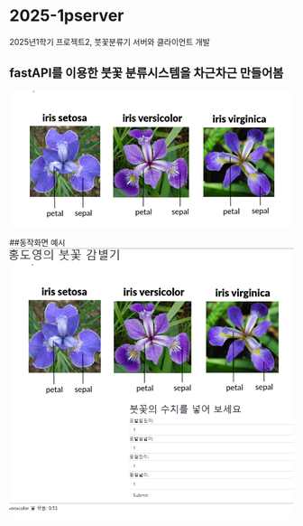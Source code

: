 # 2025-1pserver
2025년1학기 프로젝트2, 붓꽃분류기 서버와 클라이언트 개발

## fastAPI를 이용한 붓꽃 분류시스템을 차근차근 만들어봄

<img src="irispicture.png">

##동작화면 예시
<img src="capture.png"/>